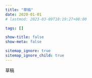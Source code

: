 ```yaml
---
title: "草稿"
date: 2020-01-01
# lastmod: 2023-03-09T18:19:27+08:00

tags: []

show-title: false
show-meta: false

sitemap_ignore: true
sitemap_ignore_child: true
---
```


草稿
